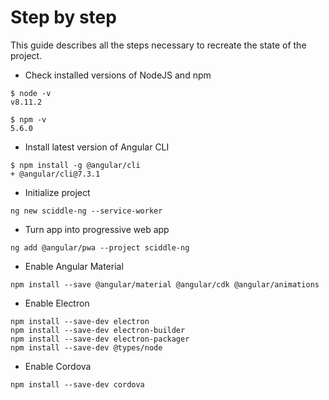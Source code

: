 # Step by step

This guide describes all the steps necessary to recreate the state of the project.

* Check installed versions of NodeJS and npm

```
$ node -v
v8.11.2
```
```
$ npm -v
5.6.0
```

* Install latest version of Angular CLI

```
$ npm install -g @angular/cli
+ @angular/cli@7.3.1
```

* Initialize project

```
ng new sciddle-ng --service-worker
```

* Turn app into progressive web app

```
ng add @angular/pwa --project sciddle-ng
```

* Enable Angular Material

```
npm install --save @angular/material @angular/cdk @angular/animations
```

* Enable Electron

```
npm install --save-dev electron
npm install --save-dev electron-builder
npm install --save-dev electron-packager
npm install --save-dev @types/node
```

* Enable Cordova

```
npm install --save-dev cordova
```
